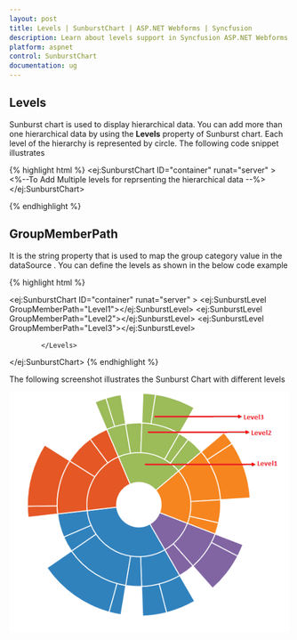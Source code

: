 ```yaml
---
layout: post
title: Levels | SunburstChart | ASP.NET Webforms | Syncfusion
description: Learn about levels support in Syncfusion ASP.NET Webforms SunburstChart control and more details.
platform: aspnet
control: SunburstChart
documentation: ug
---
```


## Levels

Sunburst chart is used to display hierarchical data. You can add more than one hierarchical data by using the **Levels** property of Sunburst chart. Each level of the hierarchy is represented by circle.
The following code snippet illustrates 

{% highlight html %}
<ej:SunburstChart  ID="container" runat="server" >
<Levels>
  <%--To Add Multiple levels for reprsenting the hierarchical data   --%>
</Levels>  
</ej:SunburstChart> 

{% endhighlight %}

## GroupMemberPath

It is the string property that is used to map the group category value in the dataSource .
You can define the levels as shown in the below code example

{% highlight html %}

<ej:SunburstChart  ID="container" runat="server" >
<Levels>
                <ej:SunburstLevel GroupMemberPath="Level1"></ej:SunburstLevel>
                <ej:SunburstLevel GroupMemberPath="Level2"></ej:SunburstLevel>
                <ej:SunburstLevel GroupMemberPath="Level3"></ej:SunburstLevel>
              
            </Levels>  
</ej:SunburstChart> 
 {% endhighlight %}

The following screenshot illustrates the Sunburst Chart with different levels

![ASPNET SunburstChart Levels Image1](Levels_images/Levels_img1.png)
